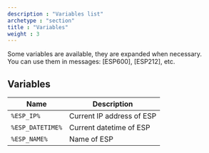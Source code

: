 ```yaml
---
description : "Variables list"
archetype : "section"
title : "Variables"
weight : 3
---
```


Some variables are available, they are expanded when necessary.   
You can use them in messages: [ESP600], [ESP212], etc.

## Variables
|Name|Description|
|-|-|
|`%ESP_IP%`|Current IP address of ESP|
|`%ESP_DATETIME%`|Current datetime of ESP|
|`%ESP_NAME%`|Name of ESP|

